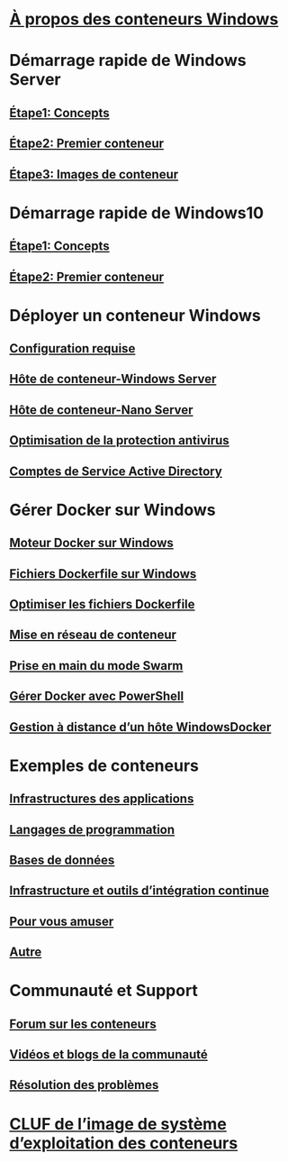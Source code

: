 # [À propos des conteneurs Windows](about/index.md)

# Démarrage rapide de Windows Server
## [Étape1: Concepts](quick_start/quick_start.md)
## [Étape2: Premier conteneur](quick_start/quick_start_windows_server.md)
## [Étape3: Images de conteneur](quick_start/quick_start_images.md)

# Démarrage rapide de Windows10
## [Étape1: Concepts](quick_start/quick_start.md)
## [Étape2: Premier conteneur](quick_start/quick_start_windows_10.md)

# Déployer un conteneur Windows
## [Configuration requise](deployment/system_requirements.md)
## [Hôte de conteneur-Windows Server](deployment/deployment.md)
## [Hôte de conteneur-Nano Server](deployment/deployment_nano.md)
## [Optimisation de la protection antivirus](https://msdn.microsoft.com/en-us/windows/hardware/drivers/ifs/anti-virus-optimization-for-windows-containers)
## [Comptes de Service Active Directory](management/manage_serviceaccounts.md)

# Gérer Docker sur Windows
## [Moteur Docker sur Windows](docker/configure_docker_daemon.md)
## [Fichiers Dockerfile sur Windows](docker/manage_windows_dockerfile.md)
## [Optimiser les fichiers Dockerfile](docker/optimize_windows_dockerfile.md)
## [Mise en réseau de conteneur](management/container_networking.md)
## [Prise en main du mode Swarm](manage-containers/swarm-mode.md)
## [Gérer Docker avec PowerShell](https://github.com/Microsoft/Docker-PowerShell)
## [Gestion à distance d’un hôte WindowsDocker](management/manage_remotehost.md)

# Exemples de conteneurs
## [Infrastructures des applications](samples.md#Application-Frameworks)
## [Langages de programmation](samples.md#Programing-Languages)
## [Bases de données](samples.md#Databases)
## [Infrastructure et outils d’intégration continue](samples.md#Infrastructure-and-CI-Tools)
## [Pour vous amuser](samples.md#Just-for-Fun)
## [Autre](samples.md#Other)


# Communauté et Support
## [Forum sur les conteneurs](https://social.msdn.microsoft.com/Forums/en-US/home?forum=windowscontainers)
## [Vidéos et blogs de la communauté](communitylinks.md)
## [Résolution des problèmes](troubleshooting.md)


# [CLUF de l’image de système d’exploitation des conteneurs](Images_EULA.md)
